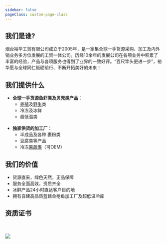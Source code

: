 ```yaml
---
sidebar: false
pageClass: custom-page-class
---
```

## 我们是谁?
烟台裕华工贸有限公司成立于2005年，是一家集全球一手货源采购、加工及内外销业务多方位发展的工贸一体公司。历经10余年的发展公司在各项业务中积累了丰富的经验，产品与各项服务也得到了业界的一致好评。“百尺竿头更进一步”，裕华愿与全球同仁砥砺前行、不断开拓美好的未来！

## 我们提供什么
- **全球一手货源鱼虾类及贝壳类产品**：
    + [养殖](/24HoursAirCargo/Farming.html)及[野生](/24HoursAirCargo/Wild.html)类
    + 冷冻及冰鲜
    + 超低温类
    <br>
- **独家供货的加工厂**：
    + 半成品及各种 裹粉类
    + 豆腐类等产品<br>
    + 冷冻[果蔬类](/VegetableProcessing/)（可OEM)<br>

## 我们的价值
- 货源直采，绿色天然，正品保障<br>
- 服务全面高效，资质齐全<br>
- 冰鲜产品24小时直达客户目的地<br>
- 拥有自建高品质蓝鳍金枪鱼加工厂及超低温冷库<br>

## 资质证书
<br>
<br>
<div class="imgb" >
    <img  src="https://yuhuawebsite.oss-cn-hongkong.aliyuncs.com/Prove.jpg">
</div>

<footBarZh></footBarZh>